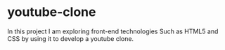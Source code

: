 # youtube-clone
In this project I am exploring front-end technologies Such as HTML5 and CSS by using it to develop a youtube clone.
